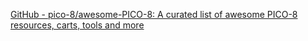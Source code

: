 
[GitHub - pico-8/awesome-PICO-8: A curated list of awesome PICO-8 resources, carts, tools and more](https://github.com/pico-8/awesome-PICO-8)

